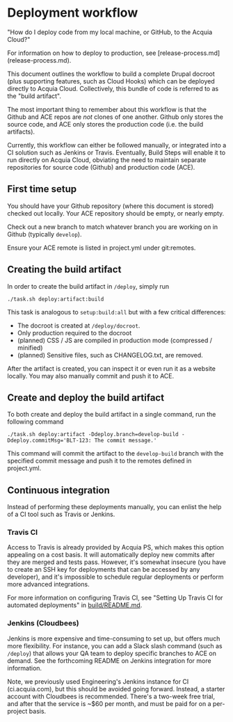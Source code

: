 # Deployment workflow

"How do I deploy code from my local machine, or GitHub, to the Acquia Cloud?"

For information on how to deploy to production, see [release-process.md]
(release-process.md).

This document outlines the workflow to build a complete Drupal docroot (plus 
supporting features, such as Cloud Hooks) which can be deployed directly to 
Acquia Cloud. Collectively, this bundle of code is referred to as the "build 
artifact".

The most important thing to remember about this workflow is that the Github and 
ACE repos are _not_ clones of one another. Github only stores the source code, 
and ACE only stores the production code (i.e. the build artifacts).

Currently, this workflow can either be followed manually, or integrated into a 
CI solution such as Jenkins or Travis. Eventually, Build Steps will enable it to
run directly on Acquia Cloud, obviating the need to maintain separate 
repositories for source code (Github) and production code (ACE).

## First time setup

You should have your Github repository (where this document is stored) checked 
out locally. Your ACE repository should be empty, or nearly empty.

Check out a new branch to match whatever branch you are working on in Github 
(typically `develop`).

Ensure your ACE remote is listed in project.yml under git:remotes.

## Creating the build artifact

In order to create the build artifact in `/deploy`, simply run
```
./task.sh deploy:artifact:build
```

This task is analogous to `setup:build:all` but with a few critical differences:
* The docroot is created at `/deploy/docroot`.
* Only production required to the docroot 
* (planned) CSS / JS are compiled in production mode (compressed / minified)
* (planned) Sensitive files, such as CHANGELOG.txt, are removed.

After the artifact is created, you can inspect it or even run it as a website
locally. You may also manually commit and push it to ACE.

## <a name="build-artifact"></a>Create and deploy the build artifact

To both create and deploy the build artifact in a single command, run the
following command
 
````
./task.sh deploy:artifact -Ddeploy.branch=develop-build -Ddeploy.commitMsg='BLT-123: The commit message.'
````

This command will commit the artifact to the `develop-build` branch with the
specified commit message and push it to the remotes defined in project.yml.

## Continuous integration

Instead of performing these deployments manually, you can enlist the help of a 
CI tool such as Travis or Jenkins.

### Travis CI

Access to Travis is already provided by Acquia PS, which makes this option 
appealing on a cost basis. It will automatically deploy new commits after they 
are merged and tests pass. However, it's somewhat insecure (you have to create 
an SSH key for deployments that can be accessed by any developer), and it's 
impossible to schedule regular deployments or perform more advanced 
integrations.

For more information on configuring Travis CI, see "Setting Up Travis CI for 
automated deployments" in [build/README.md](build/README.md).

### Jenkins (Cloudbees)

Jenkins is more expensive and time-consuming to set up, but offers much more 
flexibility. For instance, you can add a Slack slash command (such as `/deploy`)
that allows your QA team to deploy specific branches to ACE on demand. See the 
forthcoming README on Jenkins integration for more information.

Note, we previously used Engineering's Jenkins instance for CI (ci.acquia.com), 
but this should be avoided going forward. Instead, a starter account with 
Cloudbees is recommended. There's a two-week free trial, and after that the 
service is ~$60 per month, and must be paid for on a per-project basis.
